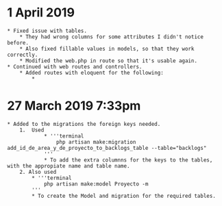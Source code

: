 # 1 April 2019 
	* Fixed issue with tables.
		* They had wrong columns for some attributes I didn't notice before.
		* Also fixed fillable values in models, so that they work correctly.
		* Modified the web.php in route so that it's usable again.
	* Continued with web routes and controllers.
		* Added routes with eloquent for the following:
			* 
# 27 March 2019 7:33pm
	* Added to the migrations the foreign keys needed.
		1.  Used 
				* '''terminal
					php artisan make:migration add_id_de_area_y_de_proyecto_to_backlogs_table --table="backlogs"
				'''
				* To add the extra columnns for the keys to the tables, with the appropiate name and table name.
		2. Also used
			* '''terminal
				php artisan make:model Proyecto -m
			'''
			* To create the Model and migration for the required tables.